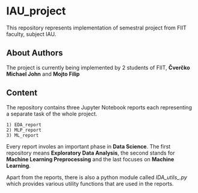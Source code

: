 # IAU_project

This repository represents implementation of semestral project from FIIT faculty, subject IAU.

## About Authors

The project is currently being implemented by 2 students of FIIT, __Čverčko Michael John__ and __Mojto Filip__

## Content

The repository contains three Jupyter Notebook reports each representing a separate task of the whole project.

    1) EDA_report
    2) MLP_report
    3) ML_report

Every report involes an important phase in __Data Science__. The first repository means __Exploratory Data Analysis__, the second stands for __Machine Learning Preprocessing__ and the last focuses on __Machine Learning__.

Apart from the reports, there is also a python module called *IDA_utils_.py* which provides various utility functions that are used in the reports.

